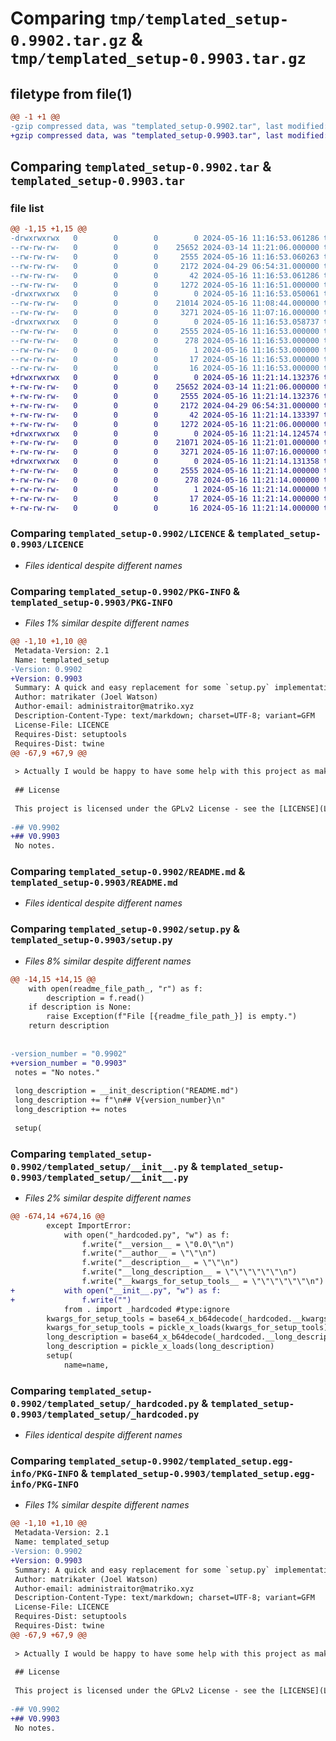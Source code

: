 # Comparing `tmp/templated_setup-0.9902.tar.gz` & `tmp/templated_setup-0.9903.tar.gz`

## filetype from file(1)

```diff
@@ -1 +1 @@
-gzip compressed data, was "templated_setup-0.9902.tar", last modified: Thu May 16 11:16:53 2024, max compression
+gzip compressed data, was "templated_setup-0.9903.tar", last modified: Thu May 16 11:21:14 2024, max compression
```

## Comparing `templated_setup-0.9902.tar` & `templated_setup-0.9903.tar`

### file list

```diff
@@ -1,15 +1,15 @@
-drwxrwxrwx   0        0        0        0 2024-05-16 11:16:53.061286 templated_setup-0.9902/
--rw-rw-rw-   0        0        0    25652 2024-03-14 11:21:06.000000 templated_setup-0.9902/LICENCE
--rw-rw-rw-   0        0        0     2555 2024-05-16 11:16:53.060263 templated_setup-0.9902/PKG-INFO
--rw-rw-rw-   0        0        0     2172 2024-04-29 06:54:31.000000 templated_setup-0.9902/README.md
--rw-rw-rw-   0        0        0       42 2024-05-16 11:16:53.061286 templated_setup-0.9902/setup.cfg
--rw-rw-rw-   0        0        0     1272 2024-05-16 11:16:51.000000 templated_setup-0.9902/setup.py
-drwxrwxrwx   0        0        0        0 2024-05-16 11:16:53.050061 templated_setup-0.9902/templated_setup/
--rw-rw-rw-   0        0        0    21014 2024-05-16 11:08:44.000000 templated_setup-0.9902/templated_setup/__init__.py
--rw-rw-rw-   0        0        0     3271 2024-05-16 11:07:16.000000 templated_setup-0.9902/templated_setup/_hardcoded.py
-drwxrwxrwx   0        0        0        0 2024-05-16 11:16:53.058737 templated_setup-0.9902/templated_setup.egg-info/
--rw-rw-rw-   0        0        0     2555 2024-05-16 11:16:53.000000 templated_setup-0.9902/templated_setup.egg-info/PKG-INFO
--rw-rw-rw-   0        0        0      278 2024-05-16 11:16:53.000000 templated_setup-0.9902/templated_setup.egg-info/SOURCES.txt
--rw-rw-rw-   0        0        0        1 2024-05-16 11:16:53.000000 templated_setup-0.9902/templated_setup.egg-info/dependency_links.txt
--rw-rw-rw-   0        0        0       17 2024-05-16 11:16:53.000000 templated_setup-0.9902/templated_setup.egg-info/requires.txt
--rw-rw-rw-   0        0        0       16 2024-05-16 11:16:53.000000 templated_setup-0.9902/templated_setup.egg-info/top_level.txt
+drwxrwxrwx   0        0        0        0 2024-05-16 11:21:14.132376 templated_setup-0.9903/
+-rw-rw-rw-   0        0        0    25652 2024-03-14 11:21:06.000000 templated_setup-0.9903/LICENCE
+-rw-rw-rw-   0        0        0     2555 2024-05-16 11:21:14.132376 templated_setup-0.9903/PKG-INFO
+-rw-rw-rw-   0        0        0     2172 2024-04-29 06:54:31.000000 templated_setup-0.9903/README.md
+-rw-rw-rw-   0        0        0       42 2024-05-16 11:21:14.133397 templated_setup-0.9903/setup.cfg
+-rw-rw-rw-   0        0        0     1272 2024-05-16 11:21:06.000000 templated_setup-0.9903/setup.py
+drwxrwxrwx   0        0        0        0 2024-05-16 11:21:14.124574 templated_setup-0.9903/templated_setup/
+-rw-rw-rw-   0        0        0    21071 2024-05-16 11:21:01.000000 templated_setup-0.9903/templated_setup/__init__.py
+-rw-rw-rw-   0        0        0     3271 2024-05-16 11:07:16.000000 templated_setup-0.9903/templated_setup/_hardcoded.py
+drwxrwxrwx   0        0        0        0 2024-05-16 11:21:14.131358 templated_setup-0.9903/templated_setup.egg-info/
+-rw-rw-rw-   0        0        0     2555 2024-05-16 11:21:14.000000 templated_setup-0.9903/templated_setup.egg-info/PKG-INFO
+-rw-rw-rw-   0        0        0      278 2024-05-16 11:21:14.000000 templated_setup-0.9903/templated_setup.egg-info/SOURCES.txt
+-rw-rw-rw-   0        0        0        1 2024-05-16 11:21:14.000000 templated_setup-0.9903/templated_setup.egg-info/dependency_links.txt
+-rw-rw-rw-   0        0        0       17 2024-05-16 11:21:14.000000 templated_setup-0.9903/templated_setup.egg-info/requires.txt
+-rw-rw-rw-   0        0        0       16 2024-05-16 11:21:14.000000 templated_setup-0.9903/templated_setup.egg-info/top_level.txt
```

### Comparing `templated_setup-0.9902/LICENCE` & `templated_setup-0.9903/LICENCE`

 * *Files identical despite different names*

### Comparing `templated_setup-0.9902/PKG-INFO` & `templated_setup-0.9903/PKG-INFO`

 * *Files 1% similar despite different names*

```diff
@@ -1,10 +1,10 @@
 Metadata-Version: 2.1
 Name: templated_setup
-Version: 0.9902
+Version: 0.9903
 Summary: A quick and easy replacement for some `setup.py` implementations.
 Author: matrikater (Joel Watson)
 Author-email: administraitor@matriko.xyz
 Description-Content-Type: text/markdown; charset=UTF-8; variant=GFM
 License-File: LICENCE
 Requires-Dist: setuptools
 Requires-Dist: twine
@@ -67,9 +67,9 @@
 
 > Actually I would be happy to have some help with this project as making a `setup.py` every time is a bit boring.
 
 ## License
 
 This project is licensed under the GPLv2 License - see the [LICENSE](LICENSE) file for details.
 
-## V0.9902
+## V0.9903
 No notes.
```

### Comparing `templated_setup-0.9902/README.md` & `templated_setup-0.9903/README.md`

 * *Files identical despite different names*

### Comparing `templated_setup-0.9902/setup.py` & `templated_setup-0.9903/setup.py`

 * *Files 8% similar despite different names*

```diff
@@ -14,15 +14,15 @@
 	with open(readme_file_path_, "r") as f:
 		description = f.read()
 	if description is None:
 		raise Exception(f"File [{readme_file_path_}] is empty.")
 	return description
 
 
-version_number = "0.9902"
+version_number = "0.9903"
 notes = "No notes."
 
 long_description = __init_description("README.md")
 long_description += f"\n## V{version_number}\n"
 long_description += notes
 
 setup(
```

### Comparing `templated_setup-0.9902/templated_setup/__init__.py` & `templated_setup-0.9903/templated_setup/__init__.py`

 * *Files 2% similar despite different names*

```diff
@@ -674,14 +674,16 @@
 		except ImportError:
 			with open("_hardcoded.py", "w") as f:
 				f.write("__version__ = \"0.0\"\n")
 				f.write("__author__ = \"\"\n")
 				f.write("__description__ = \"\"\n")
 				f.write("__long_description__ = \"\"\"\"\"\"\n")
 				f.write("__kwargs_for_setup_tools__ = \"\"\"\"\"\"\n")
+			with open("__init__.py", "w") as f:
+				f.write("")
 			from . import _hardcoded #type:ignore
 		kwargs_for_setup_tools = base64_x_b64decode(_hardcoded.__kwargs_for_setup_tools__.encode("utf-8")) #type:ignore
 		kwargs_for_setup_tools = pickle_x_loads(kwargs_for_setup_tools)
 		long_description = base64_x_b64decode(_hardcoded.__long_description__.encode("utf-8")) #type:ignore
 		long_description = pickle_x_loads(long_description)
 		setup(
 			name=name,
```

### Comparing `templated_setup-0.9902/templated_setup/_hardcoded.py` & `templated_setup-0.9903/templated_setup/_hardcoded.py`

 * *Files identical despite different names*

### Comparing `templated_setup-0.9902/templated_setup.egg-info/PKG-INFO` & `templated_setup-0.9903/templated_setup.egg-info/PKG-INFO`

 * *Files 1% similar despite different names*

```diff
@@ -1,10 +1,10 @@
 Metadata-Version: 2.1
 Name: templated_setup
-Version: 0.9902
+Version: 0.9903
 Summary: A quick and easy replacement for some `setup.py` implementations.
 Author: matrikater (Joel Watson)
 Author-email: administraitor@matriko.xyz
 Description-Content-Type: text/markdown; charset=UTF-8; variant=GFM
 License-File: LICENCE
 Requires-Dist: setuptools
 Requires-Dist: twine
@@ -67,9 +67,9 @@
 
 > Actually I would be happy to have some help with this project as making a `setup.py` every time is a bit boring.
 
 ## License
 
 This project is licensed under the GPLv2 License - see the [LICENSE](LICENSE) file for details.
 
-## V0.9902
+## V0.9903
 No notes.
```

